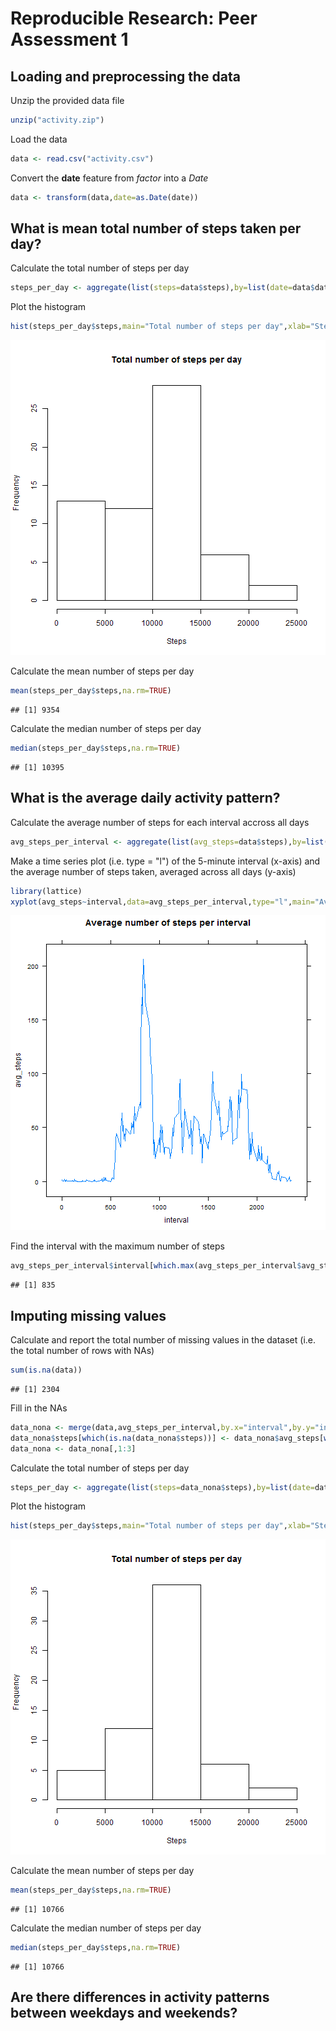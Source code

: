 # Reproducible Research: Peer Assessment 1


## Loading and preprocessing the data
Unzip the provided data file

```r
unzip("activity.zip")
```
Load the data

```r
data <- read.csv("activity.csv")
```
Convert the **date** feature from *factor* into a *Date*

```r
data <- transform(data,date=as.Date(date))
```
## What is mean total number of steps taken per day?
Calculate the total number of steps per day

```r
steps_per_day <- aggregate(list(steps=data$steps),by=list(date=data$date),FUN=sum,na.rm=TRUE)
```
Plot the histogram 

```r
hist(steps_per_day$steps,main="Total number of steps per day",xlab="Steps")
```

![plot of chunk unnamed-chunk-5](figure/unnamed-chunk-5.png) 


Calculate the mean number of steps per day

```r
mean(steps_per_day$steps,na.rm=TRUE)
```

```
## [1] 9354
```
Calculate the median number of steps per day

```r
median(steps_per_day$steps,na.rm=TRUE)
```

```
## [1] 10395
```
## What is the average daily activity pattern?
Calculate the average number of steps for each interval accross all days

```r
avg_steps_per_interval <- aggregate(list(avg_steps=data$steps),by=list(interval=data$interval),FUN=mean,na.rm=TRUE)
```
Make a time series plot (i.e. type = "l") of the 5-minute interval (x-axis) and the average number of steps taken, averaged across all days (y-axis)

```r
library(lattice)
xyplot(avg_steps~interval,data=avg_steps_per_interval,type="l",main="Average number of steps per interval",)
```

![plot of chunk unnamed-chunk-9](figure/unnamed-chunk-9.png) 


Find the interval with the maximum number of steps

```r
avg_steps_per_interval$interval[which.max(avg_steps_per_interval$avg_steps)]
```

```
## [1] 835
```
## Imputing missing values
Calculate and report the total number of missing values in the dataset (i.e. the total number of rows with NAs)

```r
sum(is.na(data))
```

```
## [1] 2304
```
Fill in the NAs

```r
data_nona <- merge(data,avg_steps_per_interval,by.x="interval",by.y="interval")
data_nona$steps[which(is.na(data_nona$steps))] <- data_nona$avg_steps[which(is.na(data_nona$steps))]
data_nona <- data_nona[,1:3]
```
Calculate the total number of steps per day

```r
steps_per_day <- aggregate(list(steps=data_nona$steps),by=list(date=data_nona$date),FUN=sum,na.rm=TRUE)
```
Plot the histogram 

```r
hist(steps_per_day$steps,main="Total number of steps per day",xlab="Steps")
```

![plot of chunk unnamed-chunk-14](figure/unnamed-chunk-14.png) 


Calculate the mean number of steps per day

```r
mean(steps_per_day$steps,na.rm=TRUE)
```

```
## [1] 10766
```
Calculate the median number of steps per day

```r
median(steps_per_day$steps,na.rm=TRUE)
```

```
## [1] 10766
```
## Are there differences in activity patterns between weekdays and weekends?
